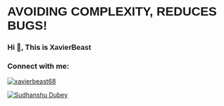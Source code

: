 <h1  style="font-family: Sarpanch, Arial, Helvetica, sans-serif;">AVOIDING COMPLEXITY, REDUCES BUGS!</h1>
<h3 >Hi 👋, This is <span style="font-family: Sarpanch, Arial, Helvetica, sans-serif;">XavierBeast</span></h3>

<h3 align="left">Connect with me:</h3>

<p align="left"> <a href="https://twitter.com/xavierbeast68" target="blank"><img src="https://img.shields.io/twitter/follow/xavierbeast68?logo=twitter&style=for-the-badge" alt="xavierbeast68" /></a> </p>

<a href="https://www.linkedin.com/in/sudhanshu-dubey-3a87581ba/" target="blank"><img align="center" src="https://img.shields.io/badge/LinkedIn-0A66C2?style=for-the-badge&logo=LinkedIn&logoColor=white" alt="Sudhanshu Dubey"/></a>

